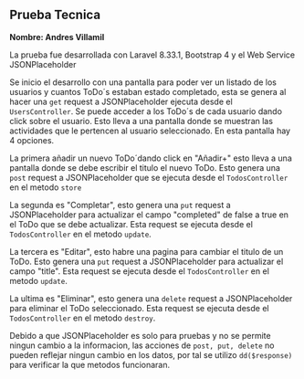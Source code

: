 <h2>Prueba Tecnica</h2>
<p><strong>Nombre: Andres Villamil</strong></p>
<p>La prueba fue desarrollada con Laravel 8.33.1, Bootstrap 4 y el Web Service JSONPlaceholder</p>
<p>Se inicio el desarrollo con una pantalla para poder ver un listado de los usuarios y cuantos ToDo´s estaban estado completado, esta se genera al hacer una <code>get</code> request a JSONPlaceholder ejecuta desde el <code>UsersController</code>. Se puede acceder a los ToDo´s de cada usuario dando click sobre el usuario. Esto lleva a una pantalla donde se muestran las actividades que le pertencen al usuario seleccionado. En esta pantalla hay 4 opciones.</p>

<p>La primera añadir un nuevo ToDo´dando click en "Añadir+" esto lleva a una pantalla donde se debe escribir el titulo el nuevo ToDo. Esto genera una <code>post</code> request a JSONPlaceholder que se ejecuta desde el <code>TodosController</code> en el metodo <code>store</code></p>

<p>La segunda es "Completar", esto genera una <code>put</code> request a JSONPlaceholder para actualizar el campo "completed" de false a true en el ToDo que se debe actualizar. Esta request se ejecuta desde el <code>TodosController</code> en el metodo <code>update</code>.</p>

<p>La tercera es "Editar", esto habre una pagina para cambiar el titulo de un ToDo. Esto genera una <code>put</code> request a JSONPlaceholder para actualizar el campo "title". Esta request se ejecuta desde el <code>TodosController</code> en el metodo <code>update</code>.</p>

<p>La ultima es "Eliminar", esto genera una <code>delete</code> request a JSONPlaceholder para eliminar el ToDo seleccionado. Esta request se ejecuta desde el <code>TodosController</code> en el metodo <code>destroy</code>.</p>

<p>Debido a que JSONPlaceholder es solo para pruebas y no se permite ningun cambio a la informacion, las acciones de <code>post, put, delete</code> no pueden reflejar ningun cambio en los datos, por tal se utilizo <code>dd($response)</code> para verificar la que metodos funcionaran.</p>


